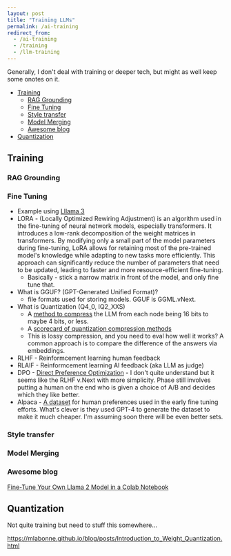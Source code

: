 ```yaml
---
layout: post
title: "Training LLMs"
permalink: /ai-training
redirect_from:
  - /ai-training
  - /training
  - /llm-training
---
```


Generally, I don't deal with training or deeper tech, but might as well keep some onotes on it.

<!-- prettier-ignore-start -->
<!-- vim-markdown-toc-start -->

- [Training](#training)
    - [RAG Grounding](#rag-grounding)
    - [Fine Tuning](#fine-tuning)
    - [Style transfer](#style-transfer)
    - [Model Merging](#model-merging)
    - [Awesome blog](#awesome-blog)
- [Quantization](#quantization)

<!-- vim-markdown-toc-end -->
<!-- prettier-ignore-end -->

## Training

### RAG Grounding

### Fine Tuning

- Example using [Lllama 3](https://colab.research.google.com/drive/1efOx_rwZeF3i0YsirhM1xhYLtGNX6Fv3?usp=sharing#scrollTo=bDp0zNpwe6U_)
- LORA - (Locally Optimized Rewiring Adjustment) is an algorithm used in the fine-tuning of neural network models, especially transformers. It introduces a low-rank decomposition of the weight matrices in transformers. By modifying only a small part of the model parameters during fine-tuning, LoRA allows for retaining most of the pre-trained model's knowledge while adapting to new tasks more efficiently. This approach can significantly reduce the number of parameters that need to be updated, leading to faster and more resource-efficient fine-tuning.
  - Basically - stick a narrow matrix in front of the model, and only fine tune that.
- What is GGUF? (GPT-Generated Unified Format)?
  - file formats used for storing models. GGUF is GGML.vNext.
- What is Quantization (Q4_0, IQ2_XXS)
  - A [method to compress](https://www.reddit.com/r/LocalLLaMA/comments/1ba55rj/overview_of_gguf_quantization_methods/) the LLM from each node being 16 bits to maybe 4 bits, or less.
  - A [scorecard of quantization compression methods](https://huggingface.co/datasets/christopherthompson81/quant_exploration)
  - This is lossy compression, and you need to eval how well it works? A common approach is to compare the difference of the answers via embeddings.
- RLHF - Reinformcement learning human feedback
- RLAIF - Reinformcement learning AI feedback (aka LLM as judge)
- DPO - [Direct Preference Optimization](https://arxiv.org/pdf/2305.18290.pdf?ref=hackernoon.com) - I don't quite understand but it seems like the RLHF v.Next with more simplicity. Phase still involves putting a human on the end who is given a choice of A/B and decides which they like better.
- Alpaca - [A dataset](https://huggingface.co/datasets/yahma/alpaca-cleaned) for human preferences used in the early fine tuning efforts. What's clever is they used GPT-4 to generate the dataset to make it much cheaper. I'm assuming soon there will be even better sets.

### Style transfer

### Model Merging

### Awesome blog

[Fine-Tune Your Own Llama 2 Model in a Colab Notebook
](https://mlabonne.github.io/blog/posts/Fine_Tune_Your_Own_Llama_2_Model_in_a_Colab_Notebook.html)

## Quantization

Not quite training but need to stuff this somewhere...

<https://mlabonne.github.io/blog/posts/Introduction_to_Weight_Quantization.html>
